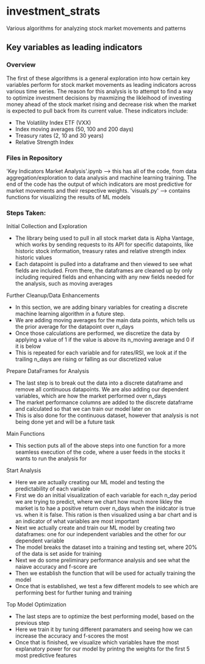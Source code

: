 # investment_strats
Various algorithms for analyzing stock market movements and patterns

## Key variables as leading  indicators

### Overview
The first of these algorithms is a general exploration into how certain key variables perform for stock market movements as leading indicators across various time series. The reason for this analysis is to attempt to find a way to optimize investment decisions by maxmizing the likleihood of investing money ahead of the stock market rising and decrease risk when the market is expected to pull back from its current value.
These indicators include:
- The Volatility Index ETF (VXX)
- Index moving averages (50, 100 and 200 days)
- Treasury rates (2, 10 and 30 years)
- Relative Strength Index

### Files in Repository
'Key Indicators Market Analysis'.ipynb --> this has all of the code, from data aggregation/exploration to data analysis and machine learning training. The end of the code has the output of which indicators are most predictive for market movements and their respective weights.
'visuals.py' --> contains functions for visualizing the results of ML models

### Steps Taken:

Initial Collection and Exploration
- The library being used to pull in all stock market data is Alpha Vantage, which works by sending requests to its API for specific datapoints, like historic stock information, treasury rates and relative strength index historic values
- Each datapoint is pulled into a dataframe and then viewed to see what fields are included. From there, the dataframes are cleaned up by only including required fields and enhancing with any new fields needed for the analysis, such as moving averages

Further Cleanup/Data Enhancements
- In this section, we are adding binary variables for creating a discrete machine learning algorithm in a future step.
- We are adding moving averages for the main data points, which tells us the prior average for the datapoint over n_days
- Once those calculations are performed, we discretize the data by applying a value of 1 if the value is above its n_moving average and 0 if it is below
- This is repeated for each variable and for rates/RSI, we look at if the trailing n_days are rising or falling as our discretized value

Prepare DataFrames for Analysis
- The last step is to break out the data into a discrete dataframe and remove all continuous datapoints. We are also adding our dependent variables, which are how the market performed over n_days
- The market performance columns are added to the discrete dataframe and calculated so that we can train our model later on
- This is also done for the continuous dataset, however that analysis is not being done yet and will be a future task

Main Functions
- This section puts all of the above steps into one function for a more seamless execution of the code, where a user feeds in the stocks it wants to run the analysis for

Start Analysis
- Here we are actually creating our ML model and testing the predictability of each variable
- First we do an initial visualization of each variable for each n_day period we are trying to predict, where we chart how much more likley the market is to hae a positive return over n_days when the inidcator is true vs. when it is false. This ration is then visualized using a bar chart and is an indicator of what variables are most important
- Next we actually create and train our ML model by creating two dataframes: one for our independent variables and the other for our dependent variable
- The model breaks the dataset into a training and testing set, where 20% of the data is set aside for training
- Next we do some preliminary performance analysis and see what the naiave accuracy and f-score are
- Then we establish the function that will be used for actually training the model
- Once that is established, we test a few different models to see which are performing best for further tuning and training

Top Model Optimization
- The last steps are to optimize the best performing model, based on the previous step
- Here we train it by tuning different paramaters and seeing how we can increase the accuracy and f-scores the most
- Once that is finished, we visualize which variables have the most explanatory power for our model by printng the weights for the first 5 most predictive features
